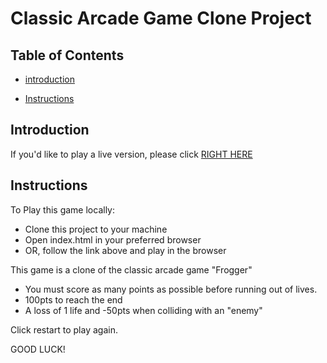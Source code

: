# Classic Arcade Game Clone Project

## Table of Contents

- [introduction](#introduction)

- [Instructions](#instructions)

## Introduction

If you'd like to play a live version, please click <a href="https://devboysal.github.io/Classic-Arcade-Game-Frogger/">RIGHT HERE</a>

## Instructions

To Play this game locally:

- Clone this project to your machine
- Open index.html in your preferred browser
- OR, follow the link above and play in the browser

This game is a clone of the classic arcade game "Frogger"

- You must score as many points as possible before running out of lives.
- 100pts to reach the end
- A loss of 1 life and -50pts when colliding with an "enemy"

Click restart to play again.

GOOD LUCK!
